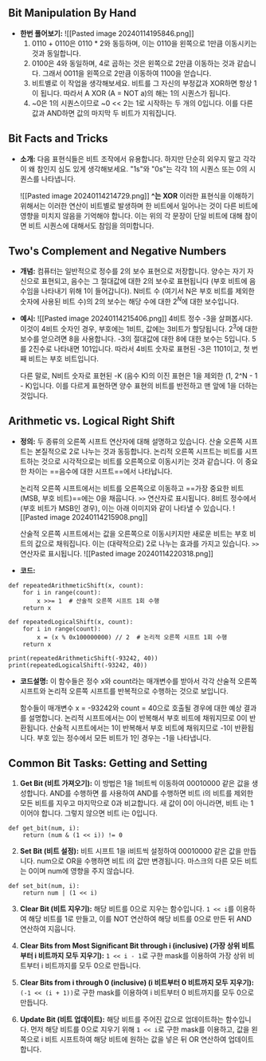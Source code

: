 ## Bit Manipulation By Hand
- **한번 풀어보기:**
	![[Pasted image 20240114195846.png]]
	1. 0110 + 0110은 0110 * 2와 동등하며, 이는 0110을 왼쪽으로 1만큼 이동시키는 것과 동일합니다.
	2. 0100은 4와 동일하며, 4로 곱하는 것은 왼쪽으로 2만큼 이동하는 것과 같습니다. 그래서 0011을 왼쪽으로 2만큼 이동하여 1100을 얻습니다.
	3. 비트별로 이 작업을 생각해보세요. 비트를 그 자신의 부정값과 XOR하면 항상 1이 됩니다. 따라서 A XOR (A = NOT a)의 해는 1의 시퀀스가 됩니다.
	4. ~0은 1의 시퀀스이므로 ~0 << 2는 1로 시작하는 두 개의 0입니다. 이를 다른 값과 AND하면 값의 마지막 두 비트가 지워집니다.
## Bit Facts and Tricks
- **소개:**
	다음 표현식들은 비트 조작에서 유용합니다. 하지만 단순히 외우지 말고 각각이 왜 참인지 심도 있게 생각해보세요. "1s"와 "0s"는 각각 1의 시퀀스 또는 0의 시퀀스를 나타냅니다.
	
	![[Pasted image 20240114214729.png]]
		**^는 XOR**
	이러한 표현식을 이해하기 위해서는 이러한 연산이 비트별로 발생하며 한 비트에서 일어나는 것이 다른 비트에 영향을 미치지 않음을 기억해야 합니다. 이는 위의 각 문장이 단일 비트에 대해 참이면 비트 시퀀스에 대해서도 참임을 의미합니다.
## Two's Complement and Negative Numbers
- **개념:**
	컴퓨터는 일반적으로 정수를 2의 보수 표현으로 저장합니다. 양수는 자기 자신으로 표현되고, 음수는 그 절대값에 대한 2의 보수로 표현됩니다 (부호 비트에 음수임을 나타내기 위해 1이 들어갑니다). N비트 수 (여기서 N은 부호 비트를 제외한 숫자에 사용된 비트 수)의 2의 보수는 해당 수에 대한 $2^N$에 대한 보수입니다.
	
- **예시:**
	  ![[Pasted image 20240114215406.png]]
	4비트 정수 -3을 살펴봅시다. 이것이 4비트 숫자인 경우, 부호에는 1비트, 값에는 3비트가 할당됩니다. $2^3$에 대한 보수를 얻으려면 8을 사용합니다. -3의 절대값에 대한 8에 대한 보수는 5입니다. 5를 2진수로 나타내면 101입니다. 따라서 4비트 숫자로 표현된 -3은 1101이고, 첫 번째 비트는 부호 비트입니다.
	
	다른 말로, N비트 숫자로 표현된 -K (음수 K)의 이진 표현은 1을 제외한 (1, 2^N - 1 - K)입니다. 이를 다르게 표현하면 양수 표현의 비트를 반전하고 맨 앞에 1을 더하는 것입니다.
## Arithmetic vs. Logical Right Shift
- **정의:**
	두 종류의 오른쪽 시프트 연산자에 대해 설명하고 있습니다. 산술 오른쪽 시프트는 본질적으로 2로 나누는 것과 동등합니다. 논리적 오른쪽 시프트는 비트를 시프트하는 것으로 시각적으로는 비트를 오른쪽으로 이동시키는 것과 같습니다. 이 중요한 차이는 ==음수에 대한 시프트==에서 나타납니다.
	
	논리적 오른쪽 시프트에서는 비트를 오른쪽으로 이동하고 ==가장 중요한 비트(MSB, 부호 비트)==에는 0을 채웁니다. `>>` 연산자로 표시됩니다. 8비트 정수에서 (부호 비트가 MSB인 경우), 이는 아래 이미지와 같이 나타낼 수 있습니다.
	![[Pasted image 20240114215908.png]]
	
	 산술적 오른쪽 시프트에서는 값을 오른쪽으로 이동시키지만 새로운 비트는 부호 비트의 값으로 채워집니다. 이는 (대략적으로) 2로 나누는 효과를 가지고 있습니다. `>>` 연산자로 표시됩니다.
	![[Pasted image 20240114220318.png]]
	
- **코드:**
```run-python
def repeatedArithmeticShift(x, count):
    for i in range(count):
        x >>= 1  # 산술적 오른쪽 시프트 1회 수행
    return x

def repeatedLogicalShift(x, count):
    for i in range(count):
        x = (x % 0x100000000) // 2  # 논리적 오른쪽 시프트 1회 수행
    return x

print(repeatedArithmeticShift(-93242, 40))
print(repeatedLogicalShift(-93242, 40))
```
- **코드설명:**
	이 함수들은 정수 x와 count라는 매개변수를 받아서 각각 산술적 오른쪽 시프트와 논리적 오른쪽 시프트를 반복적으로 수행하는 것으로 보입니다.
	
	함수들이 매개변수 x = -93242와 count = 40으로 호출될 경우에 대한 예상 결과를 설명합니다. 논리적 시프트에서는 0이 반복해서 부호 비트에 채워지므로 0이 반환됩니다. 산술적 시프트에서는 1이 반복해서 부호 비트에 채워지므로 -1이 반환됩니다. 부호 있는 정수에서 모든 비트가 1인 경우는 -1을 나타냅니다.
## Common Bit Tasks: Getting and Setting
1. **Get Bit (비트 가져오기):**
	   이 방법은 1을 1비트씩 이동하여 00010000 같은 값을 생성합니다. AND를 수행하면 를 사용하여 AND를 수행하면 비트 i의 비트를 제외한 모든 비트를 지우고 마지막으로 0과 비교합니다. 새 값이 0이 아니라면, 비트 i는 1이어야 합니다. 그렇지 않으면 비트 i는 0입니다. 
```run-python
def get_bit(num, i): 
	return (num & (1 << i)) != 0
```

2. **Set Bit (비트 설정):** 
	비트 시프트 1을 i비트씩 설정하여 00010000 같은 값을 만듭니다. num으로 OR을 수행하면 비트 i의 값만 변경됩니다. 마스크의 다른 모든 비트는 0이며 num에 영향을 주지 않습니다. 
```run-python
def set_bit(num, i): 
	return num | (1 << i)
```
    
3. **Clear Bit (비트 지우기):** 해당 비트를 0으로 지우는 함수입니다. `1 << i`를 이용하여 해당 비트를 1로 만들고, 이를 NOT 연산하여 해당 비트를 0으로 만든 뒤 AND 연산하여 지웁니다.
    
4. **Clear Bits from Most Significant Bit through i (inclusive) (가장 상위 비트부터 i 비트까지 모두 지우기):** `1 << i - 1`로 구한 mask를 이용하여 가장 상위 비트부터 i 비트까지를 모두 0으로 만듭니다.
    
5. **Clear Bits from i through 0 (inclusive) (i 비트부터 0 비트까지 모두 지우기):** `(-1 << (i + 1))`로 구한 mask를 이용하여 i 비트부터 0 비트까지를 모두 0으로 만듭니다.
    
6. **Update Bit (비트 업데이트):** 해당 비트를 주어진 값으로 업데이트하는 함수입니다. 먼저 해당 비트를 0으로 지우기 위해 `1 << i`로 구한 mask를 이용하고, 값을 왼쪽으로 i 비트 시프트하여 해당 비트에 원하는 값을 넣은 뒤 OR 연산하여 업데이트합니다.